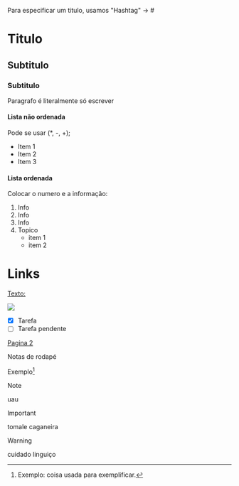 Para especificar um titulo, usamos "Hashtag" -> #
# Titulo
## Subtitulo
### Subtitulo

Paragrafo é literalmente só escrever
#### Lista não ordenada
Pode se usar (*, -, +);
- Item 1
- Item 2
- Item 3

#### Lista ordenada
Colocar o numero e a informação:
1. Info
2. Info
3. Info
4. Topico
   - item 1
   - item 2
  
# Links
[Texto:](www.google.com) 


  <img src="https://cdn.jsdelivr.net/gh/devicons/devicon/icons/github/github-original.svg" />

- [x] Tarefa
- [ ] Tarefa pendente

[Pagina 2](pagina.md)

Notas de rodapé

Exemplo[^1]

[^1]: Exemplo: coisa usada para exemplificar.


> [!NOTE]
> uau


> [!IMPORTANT]
> tomale caganeira


> [!WARNING]
> cuidado linguiço

